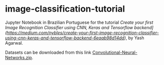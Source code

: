 # image-classification-tutorial

Jupyter Notebook in Brazilian Portuguese for the tutorial *Create your first Image Recognition Classifier using CNN, Keras and Tensorflow backend](https://medium.com/nybles/create-your-first-image-recognition-classifier-using-cnn-keras-and-tensorflow-backend-6eaab98d14dd)*, by Yash Agarwal.

Datasets can be downloaded from this link [Convolutional-Neural-Networks.zip](https://sds-platform-private.s3-us-east-2.amazonaws.com/uploads/P14-Convolutional-Neural-Networks.zip). 